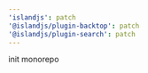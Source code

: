 ```yaml
---
'islandjs': patch
'@islandjs/plugin-backtop': patch
'@islandjs/plugin-search': patch
---
```


init monorepo
